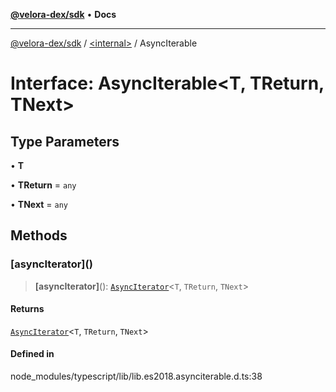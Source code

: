 [**@velora-dex/sdk**](../../README.md) • **Docs**

***

[@velora-dex/sdk](../../globals.md) / [\<internal\>](../README.md) / AsyncIterable

# Interface: AsyncIterable\<T, TReturn, TNext\>

## Type Parameters

• **T**

• **TReturn** = `any`

• **TNext** = `any`

## Methods

### \[asyncIterator\]()

> **\[asyncIterator\]**(): [`AsyncIterator`](AsyncIterator.md)\<`T`, `TReturn`, `TNext`\>

#### Returns

[`AsyncIterator`](AsyncIterator.md)\<`T`, `TReturn`, `TNext`\>

#### Defined in

node\_modules/typescript/lib/lib.es2018.asynciterable.d.ts:38
